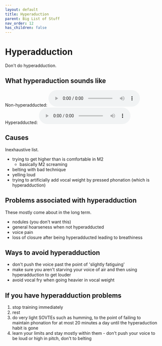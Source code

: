 ```yaml
---
layout: default
title: Hyperaduction
parent: Big List of Stuff
nav_order: 12
has_children: false
---
```


# Hyperadduction
Don't do hyperadduction. 

## What hyperaduction sounds like
Non-hyperadducted:
<audio controls> <source src="/audio/tone-masc-normal.ogg" type="audio/ogg"> Your browser does not support the audio element. </audio>
Hyperadducted:
<audio controls> <source src="/audio/tone-masc-hyperadducted.ogg" type="audio/ogg"> Your browser does not support the audio element. </audio>

## Causes
Inexhaustive list.
- trying to get higher than is comfortable in M2
  - basically M2 screaming
- belting with bad technique
- yelling loud
- trying to artificially add vocal weight by pressed phonation (which is hyperadduction)

## Problems associated with hyperadduction
These mostly come about in the long term.
- nodules (you don't want this)
- general hoarseness when not hyperadducted
- voice pain
- loss of closure after being hyperadducted leading to breathiness

## Ways to avoid hyperadduction
- don't push the voice past the point of 'slightly fatiguing'
- make sure you aren't starving your voice of air and then using hyperadduction to get louder
- avoid vocal fry when going heavier in vocal weight

## If you have hyperadduction problems
1. stop training immediately
2. rest
3. do very light SOVTEs such as humming, to the point of failing to maintain phonation for at most 20 minutes a day until the hyperaduction habit is gone
4. learn your limits and stay mostly within them - don't push your voice to be loud or high in pitch, don't to belting
